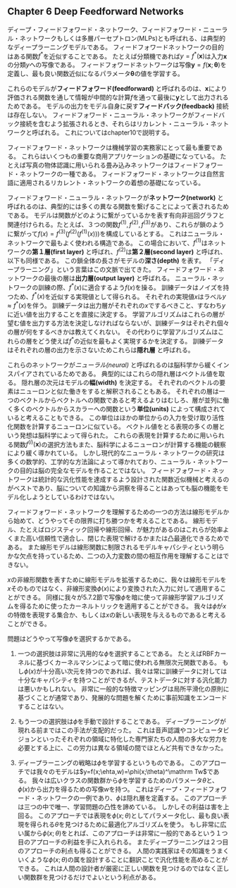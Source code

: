 ## Chapter 6 Deep Feedforward Networks

ディープ・フィードフォワード・ネットワーク、フィードフォワード・ニューラル・ネットワークもしくは多層パーセプトロン(MLPs)とも呼ばれる、は典型的なディープラーニングモデルである。
フィードフォワードネットワークの目的はある関数$f^*$を近似することである。
たとえば分類機であれば$y=f^*(\mathbf x)$は入力$\mathbf x$の分類$y$への写像である。
フィードフォワードネットワークは写像$\mathbf y=f(\mathbf x;\mathbf \theta)$を定義し、最も良い関数近似になるパラメータ$\mathbf \theta$の値を学習する。

これらのモデルが**フィードフォワード(feedforward)** と呼ばれるのは、$\mathbf x$により評価される関数を通して情報が中間的な計算$f$を通って最後に$\mathbf y$として出力されるためである。
モデルの出力をモデル自身に戻す**フィードバック(feedback)** 接続は存在しない。
フィードフォワード・ニューラル・ネットワークがフィードバック接続を含むよう拡張されるとき、それらはリカレント・ニューラル・ネットワークと呼ばれる。
これについてはchapter10で説明する。

フィードフォワード・ネットワークは機械学習の実務家にとって最も重要である。
これらはいくつもの重要な商用アプリケーションの基礎になっている。
たとえば写真の物体認識に用いられる畳み込みネットワークはフィードフォワード・ネットワークの一種である。
フィードフォワード・ネットワークは自然言語に適用されるリカレント・ネットワークの着想の基礎になっている。

フィードフォワード・ニューラル・ネットワークが**ネットワーク(network)** と呼ばれるのは、典型的には多くの異なる関数を繋げることによって表されるためである。
モデルは関数がどのように繋がっているかを表す有向非巡回グラフと関連付けられる。たとえば、３つの関数$f^{(1)},f^{(2)},f^{(3)}$があり、これらが鎖のように繋がって$f(x)=f^{(3)}(f^{(2)}(f^{(1)}(x)))$を構成しているとする。
これはニューラル・ネットワークで最もよく使われる構造である。
この場合において、$f^{(1)}$はネットワークの**第１層(first layer)** と呼ばれ、$f^{(2)}$は**第２層(second layer)** と呼ばれ、以下も同様である。
この鎖全体の長さがモデルの**深さ(depth)** を表す。
「ディープラーニング」という言葉はこの文脈で出てきた。
フィードフォワード・ネットワークの最後の層は**出力層(output layer)** と呼ばれる。
ニューラル・ネットワークの訓練の際、$f^*(x)$に適合するよう$f(x)$を操る。
訓練データはノイズを持つため、$f^*(x)$を近似する実現値として得られる。
それぞれの実現値$x$はラベル$y\approx f^*(x)$を伴う。
訓練データは出力層がそれぞれの$x$でするべきこと、すなわち$y$に近い値を出力することを直接に決定する。
学習アルゴリズムはこれらの層が望む値を出力する方法を決定しなければならないが、訓練データはそれぞれ個々の層が何をするべきかは教えてくれない。
その代わりに学習アルゴリズムはこれらの層をどう使えば$f^*$の近似を最もよく実現するかを決定する。
訓練データはそれぞれの層の出力を示さないためこれらは**隠れ層** と呼ばれる。

これらのネットワークが*ニューラル(neural)* と呼ばれるのは脳科学から緩くインスパイアされているためである。
典型的にはこれらの隠れ層はベクトル値を取る。
隠れ層の次元はモデルの**幅(width)** を決定する。
それぞれのベクトルの要素はニューロンと似た働きをすると解釈されることもある。
それぞれの層は一つのベクトルからベクトルへの関数であると考えるよりはむしろ、層が並列に働く多くのベクトルからスカラーへの関数という**単位(units)** によって構成されていると考えることもできる。
この単位はほかの単位からの入力を受け取り活性化関数を計算するニューロンに似ている。
ベクトル値をとる表現の多くの層という発想は脳科学によって得られた。
これらの表現を計算するために用いられる関数$f^{(i)}(\mathbf x)$の選択方法もまた、脳科学によるニューロンが計算する機能の観察により緩く導かれている。
しかし現代的なニューラル・ネットワークの研究は多くの数学的、工学的な方法論によって導かれており、ニューラル・ネットワークの目的は脳の完全なモデルを作ることではない。
フィードフォワード・ネットワークは統計的な汎化性能を達成するよう設計された関数近似機械と考えるのがベストであり、脳についての知識から洞察を得ることはあっても脳の機能をモデル化しようとしているわけではない。

フィードフォワード・ネットワークを理解するための一つの方法は線形モデルから始めて、どうやってその限界に打ち勝つかを考えることである。
線形モデル、たとえばロジスティック回帰や線形回帰、が魅力があるのはこれらが効率よくまた高い信頼性で適合し、閉じた表現で解けるかまたは凸最適化できるためである。
また線形モデルは線形関数に制限されるモデルキャパシティという明らかな欠点を持っているため、二つの入力変数の間の相互作用を理解することはできない。

$x$の非線形関数を表すために線形モデルを拡張するために、我々は線形モデルを$x$そのものではなく、非線形変換$\phi(x)$により変換された入力に対して適用することができる。
同様に我々が5.7.2節で写像$\phi$を暗に使って非線形学習アルゴリズムを得るために使ったカーネルトリックを適用することができる。
我々は$\phi$が$x$の特徴を表現する集合か、もしくは$x$の新しい表現を与えるものであると考えることができる。

問題はどうやって写像$\phi$を選択するかである。

1. 一つの選択肢は非常に汎用的な$\phi$を選択することである。
  たとえばRBFカーネルに基づくカーネルマシンによって暗に使われる無限次元関数である。
  もし$\phi(x)$が十分高い次元を持つのであれば、我々は常に訓練データに対しては十分なキャパシティを持つことができるが、テストデータに対する汎化能力は悪いかもしれない。
  非常に一般的な特徴マッピングは局所平滑化の原則に基づくことが通常であり、発展的な問題を解くために事前知識をエンコードすることはない。
  
2. もう一つの選択肢は$\phi$を手動で設計することである。
  ディープラーニングが現れる前まではこの手法が支配的だった。
  これは音声認識やコンピュータビジョンといったそれぞれの領域に特化した専門家たちの人間の多大な労力を必要とする上に、この労力は異なる領域の間でほとんど共有できなかった。
  
3. ディープラーニングの戦略は$\phi$を学習するというものである。
  このアプローチでは我々のモデルは$y=f(x;\ehta,w)=\phi(x;\theta)^\mathrm Tw$である。
  我々は広いクラスの関数群から$\phi$を学習するためのパラメータ$\theta$と、$\phi(x)$から出力を得るための写像$w$を持つ。
  これはディープ・フィードフォワード・ネットワークの一例であり、$\phi$は隠れ層を定義する。
  このアプローチは三つの中で唯一、学習問題の凸性を諦めている。
  しかしその利益は害を上回る。
  このアプローチでは表現を$\phi(x;\theta)$としてパラメータ化し、最も良い表現を得られる$\theta$を見つけるために最適化アルゴリズムを使う。
  もし非常に広い属から$\phi(x;\theta)$をとれば、このアプローチは非常に一般的であるという１つ目のアプローチの利益を手に入れられる。
  またディープラーニングは２つ目のアプローチの利点も得ることができる。
  人間の実践家はその知識をうまくいくような$\phi(x;\theta)$の属を設計することに翻訳ことで汎化性能を高めることができる。
  これは人間の設計者が厳密に正しい関数を見つけるのではなく正しい関数群を見つけるだけでよいという利点がある。

